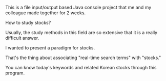 This is a file input/output based Java console project that me and my colleague made together for 2 weeks.

How to study stocks?

Usually, the study methods in this field are so extensive that it is a really difficult answer.

I wanted to present a paradigm for stocks.

That's the thing about associating "real-time search terms" with "stocks."

You can know today's keywords and related Korean stocks through this program.
